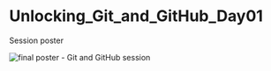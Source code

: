 # Unlocking_Git_and_GitHub_Day01

Session poster

![final poster - Git and GitHub session](https://github.com/shanjathurshan/Unlocking_Git_and_GitHub_Day01/assets/45074238/204f3eb2-fbcf-4c81-be0f-6c57b01ac5c9)
